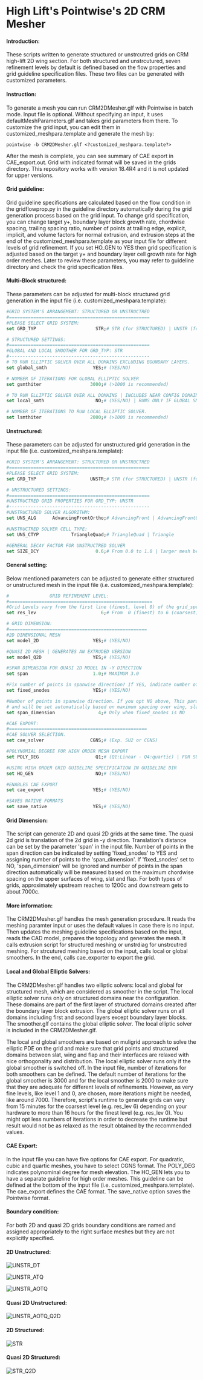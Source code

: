 High Lift's Pointwise's 2D CRM Mesher
================================

#### Introduction:
These scripts written to generate structured or unstrcutred grids on CRM high-lift 2D wing section. For both structured and unstrcutured, seven refinement levels by default is defined based on the flow properties and grid guideline specification files. These two files can be generated with customized parameters.

#### Instruction:

To generate a mesh you can run CRM2DMesher.glf with Pointwise in batch mode. Input file is optional. Without specifying an input, it uses defaultMeshParameters.glf and takes grid parameters from there. To customize the grid input, you can edit them in customized_meshpara.template and generate the mesh by:

```shell
pointwise -b CRM2DMesher.glf <?customized_meshpara.template?>
```

After the mesh is complete, you can see summary of CAE export in CAE_export.out. Grid with indicated format will be saved in the grids directory. This repository works with version 18.4R4 and it is not updated for upper versions.

#### Grid guideline:
Grid guideline specifications are calculated based on the flow condition in the gridflowprop.py in the guideline directory automatically during the grid generation process based on the grid input. To change grid specification, you can change target y+, boundary layer block growth rate, chordwise spacing, trailing spacing ratio, number of points at trailing edge, explicit, implicit, and volume factors for normal extrusion, and extrusion steps at the end of the customized_meshpara.template as your input file for different levels of grid refinement. If you set HO_GEN to YES then grid specification is adjusted based on the target y+ and boundary layer cell growth rate for high order meshes. Later to review these parameters, you may refer to guideline directory and check the grid specification files.

#### Multi-Block structured:

These parameters can be adjusted for multi-block structured grid generation in the input file (i.e. customized_meshpara.template):

```Tcl
#GRID SYSTEM'S ARRANGEMENT: STRUCTURED OR UNSTRUCTRED
#====================================================
#PLEASE SELECT GRID SYSTEM:
set GRD_TYP                      STR;# STR (for STRUCTURED) | UNSTR (for UNSTRUCTURED)

# STRUCTURED SETTINGS:
#====================================================
#GLOBAL AND LOCAL SMOOTHER FOR GRD_TYP: STR
#----------------------------------------------------
# TO RUN ELLIPTIC SOLVER OVER ALL DOMAINS EXCLUDING BOUNDARY LAYERS. 
set global_smth                 YES;# (YES/NO)

# NUMBER OF ITERATIONS FOR GLOBAL ELLIPTIC SOLVER
set gsmthiter                  3000;# (>1000 is recommended)

# TO RUN ELLIPTIC SOLVER OVER ALL DOMAINS | INCLUDES NEAR CONFIG DOMAINS. 
set local_smth                   NO;# (YES/NO) | RUNS ONLY IF GLOBAL SMOOTHER IS OFF

# NUMBER OF ITERATIONS TO RUN LOCAL ELLIPTIC SOLVER.
set lsmthiter                  2000;# (>1000 is recommended)
```

#### Unstructured:

These parameters can be adjusted for unstructured grid generation in the input file (i.e. customized_meshpara.template):

```Tcl
#GRID SYSTEM'S ARRANGEMENT: STRUCTURED OR UNSTRUCTRED
#====================================================
#PLEASE SELECT GRID SYSTEM:
set GRD_TYP                    UNSTR;# STR (for STRUCTURED) | UNSTR (for UNSTRUCTURED)

# UNSTRUCTURED SETTINGS:
#====================================================
#UNSTRUCTRED GRID PROPERTIES FOR GRD_TYP: UNSTR
#----------------------------------------------------
#UNSTRUCTURED SOLVER ALGORITHM: 
set UNS_ALG      AdvancingFrontOrtho;# AdvancingFront | AdvancingFrontOrtho | Delaunay

#UNSTRUCTRED SOLVER CELL TYPE: 
set UNS_CTYP            TriangleQuad;# TriangleQuad | Triangle

#GENERAL DECAY FACTOR FOR UNSTRUCTRED SOLVER
set SIZE_DCY                     0.6;# From 0.0 to 1.0 | larger mesh becomes denser around config
```

#### General setting:

Below mentioned parameters can be adjusted to generate either structured or unstructured mesh in the input file (i.e. customized_meshpara.template):

```Tcl
#               GRID REFINEMENT LEVEL:
#=====================================================
#Grid Levels vary from the first line (finest, level 0) of the grid_specification.txt to the last line (coarsest, level 6)!
set res_lev                        6;# From  0 (finest) to 6 (coarsest)

# GRID DIMENSION:
#===================================================
#2D DIMENSIONAL MESH 
set model_2D                    YES;# (YES/NO)

#QUASI 2D MESH | GENERATES AN EXTRUDED VERSION 
set model_Q2D                   YES;# (YES/NO)

#SPAN DIMENSION FOR QUASI 2D MODEL IN -Y DIRECTION
set span                        1.0;# MAXIMUM 3.0

#Fix number of points in spanwise direction? If YES, indicate number of points below. 
set fixed_snodes                YES;# (YES/NO)

#Number of points in spanwise direction. If you opt NO above, This parameter will be ignored
# and will be set automatically based on maximum spacing over wing, slat and flap.
set span_dimension                4;# Only when fixed_snodes is NO

#CAE EXPORT:
#===================================================
#CAE SOLVER SELECTION. 
set cae_solver                 CGNS;# (Exp. SU2 or CGNS)

#POLYNOMIAL DEGREE FOR HIGH ORDER MESH EXPORT 
set POLY_DEG                     Q1;# (Q1:Linear - Q4:quartic) | FOR SU2 ONLY Q1

#USING HIGH ORDER GRID GUIDELINE SPECIFICATION IN GUIDELINE DIR 
set HO_GEN                       NO;# (YES/NO)

#ENABLES CAE EXPORT 
set cae_export                  YES;# (YES/NO)

#SAVES NATIVE FORMATS 
set save_native                 YES;# (YES/NO)
```

#### Grid Dimension:
The script can generate 2D and quasi 2D grids at the same time. The quasi 2d grid is translation of the 2d grid in -y direction. Translation's distance can be set by the parameter 'span' in the input file. Number of points in the span direction can be indicated by setting 'fixed_snodes' to YES and assigning number of points to the 'span_dimension'. If 'fixed_snodes' set to NO, 'span_dimension' will be ignored and number of points in the span direction automatically will be measured based on the maximum chordwise spacing on the upper surfaces of wing, slat and flap. For both types of grids, approximately upstream reaches to 1200c and downstream gets to about 7000c.

#### More information:
The CRM2DMesher.glf handles the mesh generation procedure. It reads the meshing paramter input or uses the default values in case there is no input. Then updates the meshing guideline specifications based on the input, reads the CAD model, prepares the topology and generates the mesh. It calls extrusion script for structured meshing or unstrdiag for unstrcutred meshing. For strcutured meshing based on the input, calls local or global smoothers. In the end, calls cae_exporter to export the grid.

#### Local and Global Elliptic Solvers:
The CRM2DMesher.glf handles two elliptic solvers: local and global for structured mesh, which are considered as smoother in the script. The local elliptic solver runs only on structured domains near the configuration. These domains are part of the first layer of structured domains created after the boundary layer block extrusion. The global elliptic solver runs on all domains including first and second layers except boundary layer blocks. The smoother.glf contains the global elliptic solver. The local elliptic solver is included in the CRM2DMesher.glf.

The local and global smoothers are based on muligrid approach to solve the elliptic PDE on the grid and make sure that grid points and structured domains between slat, wing and flap and their interfaces are relaxed with nice orthogonality and distribution. The local elliptic solver runs only if the global smoother is switched off. In the input file, number of iterations for both smoothers can be defined. The default number of iterations for the global smoother is 3000 and for the local smoother is 2000 to make sure that they are adequate for different levels of refinements. However, as very fine levels, like level 1 and 0, are chosen, more iterations might be needed, like around 7000. Therefore, script's runtime to generate grids can vary from 15 minutes for the coarsest level (e.g. res_lev 6) depending on your hardware to more than 16 hours for the finest level (e.g. res_lev 0). You might opt less numbers of iterations in order to decrease the runtime but result would not be as relaxed as the result obtained by the recommended values.

#### CAE Export:
In the input file you can have five options for CAE export. For quadratic, cubic and quartic meshes, you have to select CGNS format. The POLY_DEG indicates polynominal degree for mesh elevation. The HO_GEN lets you to have a separate guideline for high order meshes. This guideline can be defined at the bottom of the input file (i.e. customized_meshpara.template). The cae_export defines the CAE format. The save_native option saves the Pointwise format.

#### Boundary condition:
For both 2D and quasi 2D grids boundary conditions are named and assigned appropriately to the right surface meshes but they are not explicitly specified.


#### 2D Unstructured:

![UNSTR_DT](https://github.com/pdpdhp/multielementmesher/blob/master/pics/UNSTR_DT.png)

![UNSTR_ATQ](https://github.com/pdpdhp/multielementmesher/blob/master/pics/UNSTR_ATQ.png)

![UNSTR_AOTQ](https://github.com/pdpdhp/multielementmesher/blob/master/pics/UNSTR_AOTQ.png)

#### Quasi 2D Unstructured:

![UNSTR_AOTQ_Q2D](https://github.com/pdpdhp/multielementmesher/blob/master/pics/UNSTR_AOTQ_Q2D.png)

#### 2D Structured:

![STR](https://github.com/pdpdhp/multielementmesher/blob/master/pics/STR.png)

#### Quasi 2D Structured:

![STR_Q2D](https://github.com/pdpdhp/multielementmesher/blob/master/pics/STR_Q2D.png)


